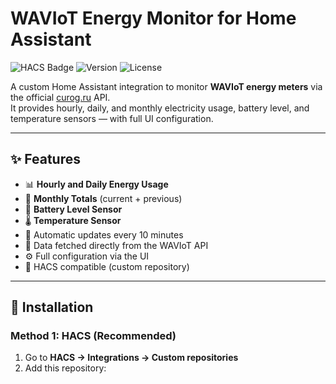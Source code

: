 # WAVIoT Energy Monitor for Home Assistant

![HACS Badge](https://img.shields.io/badge/HACS-Custom-41BDF5.svg)
![Version](https://img.shields.io/badge/version-1.0.0-blue.svg)
![License](https://img.shields.io/github/license/soulripper13/hacs-waviot-updater.svg)

A custom Home Assistant integration to monitor **WAVIoT energy meters** via the official [curog.ru](https://lk.curog.ru) API.  
It provides hourly, daily, and monthly electricity usage, battery level, and temperature sensors — with full UI configuration.

---

## ✨ Features

- 📊 **Hourly and Daily Energy Usage**  
- 📅 **Monthly Totals** (current + previous)
- 🔋 **Battery Level Sensor**  
- 🌡️ **Temperature Sensor**
- 🔁 Automatic updates every 10 minutes
- 🧠 Data fetched directly from the WAVIoT API
- ⚙️ Full configuration via the UI
- 🧩 HACS compatible (custom repository)

---

## 🧰 Installation

### Method 1: HACS (Recommended)

1. Go to **HACS → Integrations → Custom repositories**  
2. Add this repository:  
